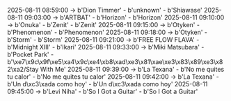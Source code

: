 2025-08-11 08:59:00 -> b'Dion Timmer' - b'unknown' - b'Shiawase'
2025-08-11 09:03:00 -> b'ARTBAT' - b'Horizon' - b'Horizon'
2025-08-11 09:10:00 -> b'Onuka' - b'Zenit' - b'Zenit'
2025-08-11 09:15:00 -> b'Otyken' - b'Phenomenon' - b'Phenomenon'
2025-08-11 09:18:00 -> b'Otyken' - b'Storm' - b'Storm'
2025-08-11 09:21:00 -> b'FREE FLOW FLAVA' - b'Midnight XIII' - b'Ikari'
2025-08-11 09:33:00 -> b'Miki Matsubara' - b'Pocket Park' - b'\xe7\x9c\x9f\xe5\xa4\x9c\xe4\xb8\xad\xe3\x81\xae\xe3\x83\x89\xe3\x82\xa2/Stay With Me'
2025-08-11 09:39:00 -> b'La Texana' - b'No me quites tu calor' - b'No me quites tu calor'
2025-08-11 09:42:00 -> b'La Texana' - b'Un d\xc3\xada como hoy' - b'Un d\xc3\xada como hoy'
2025-08-11 09:45:00 -> b'Levi Niha' - b'So I Got a Guitar' - b'So I Got a Guitar'
